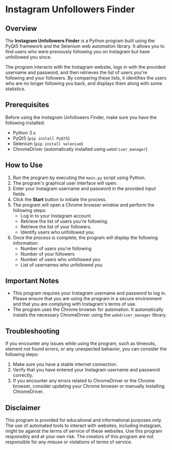 
# Instagram Unfollowers Finder

## Overview

The **Instagram Unfollowers Finder** is a Python program built using the PyQt5 framework and the Selenium web automation library. It allows you to find users who were previously following you on Instagram but have unfollowed you since.

The program interacts with the Instagram website, logs in with the provided username and password, and then retrieves the list of users you're following and your followers. By comparing these lists, it identifies the users who are no longer following you back, and displays them along with some statistics.

## Prerequisites

Before using the Instagram Unfollowers Finder, make sure you have the following installed:

- Python 3.x
- PyQt5 (`pip install PyQt5`)
- Selenium (`pip install selenium`)
- ChromeDriver (automatically installed using `webdriver_manager`)

## How to Use

1. Run the program by executing the `main.py` script using Python.
2. The program's graphical user interface will open.
3. Enter your Instagram username and password in the provided input fields.
4. Click the **Start** button to initiate the process.
5. The program will open a Chrome browser window and perform the following steps:
   - Log in to your Instagram account.
   - Retrieve the list of users you're following.
   - Retrieve the list of your followers.
   - Identify users who unfollowed you.
6. Once the process is complete, the program will display the following information:
   - Number of users you're following
   - Number of your followers
   - Number of users who unfollowed you
   - List of usernames who unfollowed you

## Important Notes

- This program requires your Instagram username and password to log in. Please ensure that you are using the program in a secure environment and that you are complying with Instagram's terms of use.
- The program uses the Chrome browser for automation. It automatically installs the necessary ChromeDriver using the `webdriver_manager` library.

## Troubleshooting

If you encounter any issues while using the program, such as timeouts, element not found errors, or any unexpected behavior, you can consider the following steps:

1. Make sure you have a stable internet connection.
2. Verify that you have entered your Instagram username and password correctly.
3. If you encounter any errors related to ChromeDriver or the Chrome browser, consider updating your Chrome browser or manually installing ChromeDriver.

## Disclaimer

This program is provided for educational and informational purposes only. The use of automated tools to interact with websites, including Instagram, might be against the terms of service of these websites. Use this program responsibly and at your own risk. The creators of this program are not responsible for any misuse or violations of terms of service.

